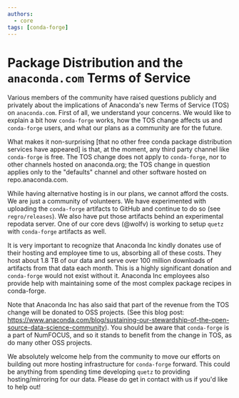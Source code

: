 ```yaml
---
authors:
  - core
tags: [conda-forge]
---
```


# Package Distribution and the `anaconda.com` Terms of Service

Various members of the community have raised questions publicly and
privately about the implications of Anaconda's new Terms of Service
(TOS) on `anaconda.com`. First of all, we understand your concerns. We
would like to explain a bit how `conda-forge` works, how the TOS change
affects us and `conda-forge` users, and what our plans as a community
are for the future.

<!--truncate-->

What makes it non-surprising [that no other free conda package
distribution services have appeared] is that, at the moment, any third
party channel like `conda-forge` is free. The TOS change does not apply
to `conda-forge`, nor to other channels hosted on anaconda.org; the TOS
change in question applies only to the "defaults" channel and other
software hosted on repo.anaconda.com.

While having alternative hosting is in our plans, we cannot afford the
costs. We are just a community of volunteers. We have experimented with
uploading the `conda-forge` artifacts to GitHub and continue to do so
(see `regro/releases`). We also have put those artifacts behind an
experimental repodata server. One of our core devs (@wolfv) is working
to setup `quetz` with `conda-forge` artifacts as well.

It is very important to recognize that Anaconda Inc kindly donates use
of their hosting and employee time to us, absorbing all of these costs.
They host about 1.8 TB of our data and serve over 100 million downloads
of artifacts from that data each month. This is a highly significant
donation and `conda-forge` would not exist without it. Anaconda Inc
employees also provide help with maintaining some of the most complex
package recipes in conda-forge.

Note that Anaconda Inc has also said that part of the revenue from the
TOS change will be donated to OSS projects. (See this blog post:
<https://www.anaconda.com/blog/sustaining-our-stewardship-of-the-open-source-data-science-community>).
You should be aware that `conda-forge` is a part of NumFOCUS, and so it
stands to benefit from the change in TOS, as do many other OSS projects.

We absolutely welcome help from the community to move our efforts on
building out more hosting infrastructure for `conda-forge` forward. This
could be anything from spending time developing `quetz` to providing
hosting/mirroring for our data. Please do get in contact with us if
you'd like to help out!
